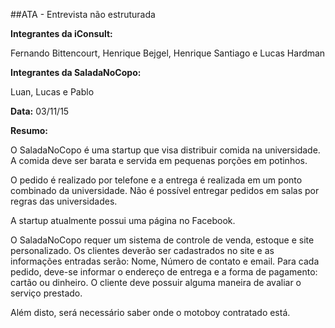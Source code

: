 ##ATA - Entrevista não estruturada

**Integrantes da iConsult:**

Fernando Bittencourt, Henrique Bejgel, Henrique Santiago e Lucas Hardman

**Integrantes da SaladaNoCopo:**

Luan, Lucas e Pablo

**Data:** 03/11/15

**Resumo:**

O SaladaNoCopo é uma startup que visa distribuir comida na universidade. A comida deve ser barata e servida em pequenas porções em potinhos.

O pedido é realizado por telefone e a entrega é realizada em um ponto combinado da universidade. Não é possível entregar pedidos em salas por regras das universidades.

A startup atualmente possui uma página no Facebook.

O SaladaNoCopo requer um sistema de controle de venda, estoque e site personalizado.
Os clientes deverão ser cadastrados no site e as informações entradas serão: Nome, Número de contato e email. Para cada pedido, deve-se informar o endereço de entrega e a forma de pagamento: cartão ou dinheiro. O cliente deve possuir alguma maneira de avaliar o serviço prestado.

Além disto, será necessário saber onde o motoboy contratado está.
